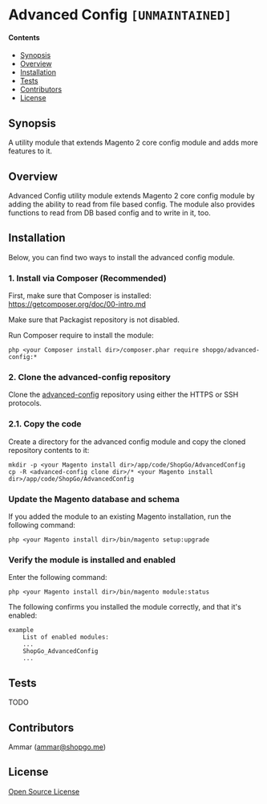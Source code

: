 Advanced Config `[UNMAINTAINED]`
================================


#### Contents
*   [Synopsis](#syn)
*   [Overview](#over)
*   [Installation](#install)
*   [Tests](#tests)
*   [Contributors](#contrib)
*   [License](#lic)


## <a name="syn"></a>Synopsis

A utility module that extends Magento 2 core config module and adds more features to it.

## <a name="over"></a>Overview

Advanced Config utility module extends Magento 2 core config module by adding the ability
to read from file based config.
The module also provides functions to read from DB based config and to write in it, too.

## <a name="install"></a>Installation

Below, you can find two ways to install the advanced config module.

### 1. Install via Composer (Recommended)
First, make sure that Composer is installed: https://getcomposer.org/doc/00-intro.md

Make sure that Packagist repository is not disabled.

Run Composer require to install the module:

    php <your Composer install dir>/composer.phar require shopgo/advanced-config:*

### 2. Clone the advanced-config repository
Clone the <a href="https://github.com/shopgo-magento2/advanced-config" target="_blank">advanced-config</a> repository using either the HTTPS or SSH protocols.

### 2.1. Copy the code
Create a directory for the advanced config module and copy the cloned repository contents to it:

    mkdir -p <your Magento install dir>/app/code/ShopGo/AdvancedConfig
    cp -R <advanced-config clone dir>/* <your Magento install dir>/app/code/ShopGo/AdvancedConfig

### Update the Magento database and schema
If you added the module to an existing Magento installation, run the following command:

    php <your Magento install dir>/bin/magento setup:upgrade

### Verify the module is installed and enabled
Enter the following command:

    php <your Magento install dir>/bin/magento module:status

The following confirms you installed the module correctly, and that it's enabled:

    example
        List of enabled modules:
        ...
        ShopGo_AdvancedConfig
        ...

## <a name="tests"></a>Tests

TODO

## <a name="contrib"></a>Contributors

Ammar (<ammar@shopgo.me>)

## <a name="lic"></a>License

[Open Source License](LICENSE.txt)
